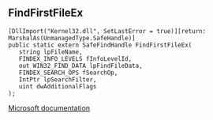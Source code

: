 ## FindFirstFileEx

```
[DllImport("Kernel32.dll", SetLastError = true)][return: MarshalAs(UnmanagedType.SafeHandle)]
public static extern SafeFindHandle FindFirstFileEx(
   string lpFileName,
   FINDEX_INFO_LEVELS fInfoLevelId,
   out WIN32_FIND_DATA lpFindFileData,
   FINDEX_SEARCH_OPS fSearchOp,
   IntPtr lpSearchFilter,
   uint dwAdditionalFlags
);
```

[Microsoft documentation](https://docs.microsoft.com/en-us/windows/win32/api/fileapi/nf-fileapi-findfirstfileexw)
